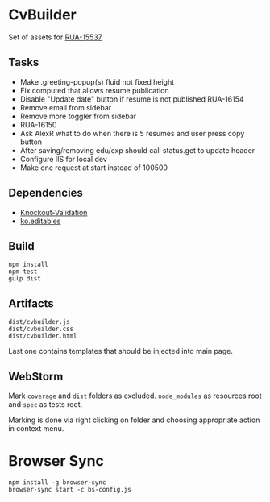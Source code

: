 CvBuilder
=========

Set of assets for [RUA-15537](https://rabota.atlassian.net/browse/RUA-15537)

Tasks
-----

 * Make .greeting-popup(s) fluid not fixed height
 * Fix computed that allows resume publication
 * Disable "Update date" button if resume is not published RUA-16154
 * Remove email from sidebar
 * Remove more toggler from sidebar
 * RUA-16150
 * Ask AlexR what to do when there is 5 resumes and user press copy button
 * After saving/removing edu/exp should call status.get to update header
 * Configure IIS for local dev
 * Make one request at start instead of 100500

Dependencies
------------

 * [Knockout-Validation](https://github.com/Knockout-Contrib/Knockout-Validation)
 * [ko.editables](https://github.com/romanych/ko.editables)

Build
-----

	npm install
	npm test
	gulp dist

Artifacts
---------

	dist/cvbuilder.js
	dist/cvbuilder.css
	dist/cvbuilder.html

Last one contains templates that should be injected into main page.

WebStorm
--------

Mark `coverage` and `dist` folders as excluded. `node_modules` as resources root and `spec` as tests root.

Marking is done via right clicking on folder and choosing appropriate action in context menu.

Browser Sync
============

	npm install -g browser-sync
	browser-sync start -c bs-config.js
